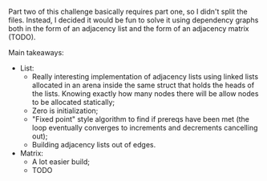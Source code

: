 Part two of this challenge basically requires part one, so I didn't split the files. Instead, I decided it would be fun to solve it using dependency graphs both in the form of an adjacency list and the form of an adjacency matrix (TODO). 

Main takeaways:
- List:
  - Really interesting implementation of adjacency lists using linked lists allocated in an arena inside the same struct that holds the heads of the lists. Knowing exactly how many nodes there will be allow nodes to be allocated statically;
  - Zero is initialization;
  - "Fixed point" style algorithm to find if prereqs have been met (the loop eventually converges to increments and decrements cancelling out);
  - Building adjacency lists out of edges.
- Matrix:
  - A lot easier build;
  - TODO
